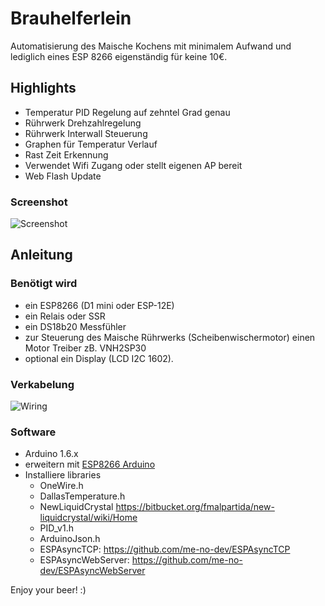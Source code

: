 # Brauhelferlein

Automatisierung des Maische Kochens mit minimalem Aufwand und lediglich eines ESP 8266 eigenständig für keine 10€.

## Highlights

- Temperatur PID Regelung auf zehntel Grad genau
- Rührwerk Drehzahlregelung
- Rührwerk Interwall Steuerung
- Graphen für Temperatur Verlauf
- Rast Zeit Erkennung
- Verwendet Wifi Zugang oder stellt eigenen AP bereit
- Web Flash Update

### Screenshot

![Screenshot](screenshot.png)

## Anleitung

### Benötigt wird

- ein ESP8266 (D1 mini oder ESP-12E)
- ein Relais oder SSR
- ein DS18b20 Messfühler
- zur Steuerung des Maische Rührwerks (Scheibenwischermotor) einen Motor Treiber zB. VNH2SP30
- optional ein Display (LCD I2C 1602).

### Verkabelung
![Wiring](https://cdn.rawgit.com/tommueller/Brauhelferlein/master/Wiring.svg)

### Software

- Arduino 1.6.x
- erweitern mit [ESP8266 Arduino](https://github.com/esp8266/Arduino)
- Installiere libraries
  - OneWire.h
  - DallasTemperature.h
  - NewLiquidCrystal https://bitbucket.org/fmalpartida/new-liquidcrystal/wiki/Home
  - PID_v1.h
  - ArduinoJson.h
  - ESPAsyncTCP: https://github.com/me-no-dev/ESPAsyncTCP
  - ESPAsyncWebServer: https://github.com/me-no-dev/ESPAsyncWebServer

Enjoy your beer! :)
